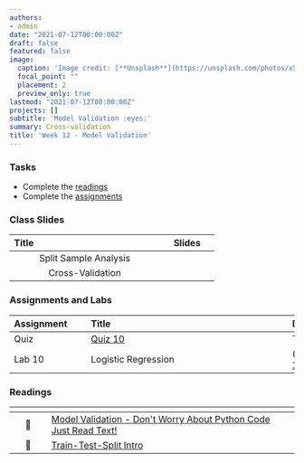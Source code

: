 ```yaml
---
authors:
- admin
date: "2021-07-12T00:00:00Z"
draft: false
featured: false
image:
  caption: 'Image credit: [**Unsplash**](https://unsplash.com/photos/x5WxEYe2DKA)'
  focal_point: ""
  placement: 2
  preview_only: true
lastmod: "2021-07-12T00:00:00Z"
projects: []
subtitle: 'Model Validation :eyes:'
summary: Cross-validation
title: 'Week 12 - Model Validation'
---
```



### Tasks

- Complete the [readings](/post/12-week/#readings)
- Complete the [assignments](/post/12-week/#assignments)

### Class Slides 

| <div style="width:250px;text-align:left">Title</div> | <div  style="width:80px;text-align:center">Slides</div> | 
|:---:|:---------------------|
| Split Sample Analysis   | [<span style="color: #4b5357;"><i class="fas fa-desktop fa-lg"></i></span>](https://sta198f2021.github.io/website/slides/week-12/w12-l01-prediction-overfitting.html)  | 
| Cross-Validation   | [<span style="color: #4b5357;"><i class="fas fa-desktop fa-lg"></i></span>](https://sta198f2021.github.io/website/slides/week-12/w12-l02-cross-validation.html)  | 







### Assignments and Labs

| <div style="width:120px;text-align:left">Assignment</div> | <div style="width:340px;text-align:left">Title</div> | <div style="width:200px;text-align:left">Due</div> |
|:---|:---|:---|
| Quiz | [Quiz 10](https://sakai.duke.edu) | Tues., 11/9 |
| Lab 10 |Logistic Regression | (https://sta198f2021.github.io/website/slides/week-12/lab-10-gats-logistic.html) | Wed., 11/10 |


### Readings

| <div style="width:50px"></div>  | <div style="width:420px"></div>  |  <div style="width:200px"></div> |
|:---:|:---|:---:|
| :page_facing_up: |[Model Validation - Don't Worry About Python Code Just Read Text!](https://www.kaggle.com/dansbecker/model-validation)  | **Required** |
| :page_facing_up: |[Train-Test-Split Intro](https://towardsdatascience.com/train-test-split-and-cross-validation-in-python-80b61beca4b6)  | **Recommended** |